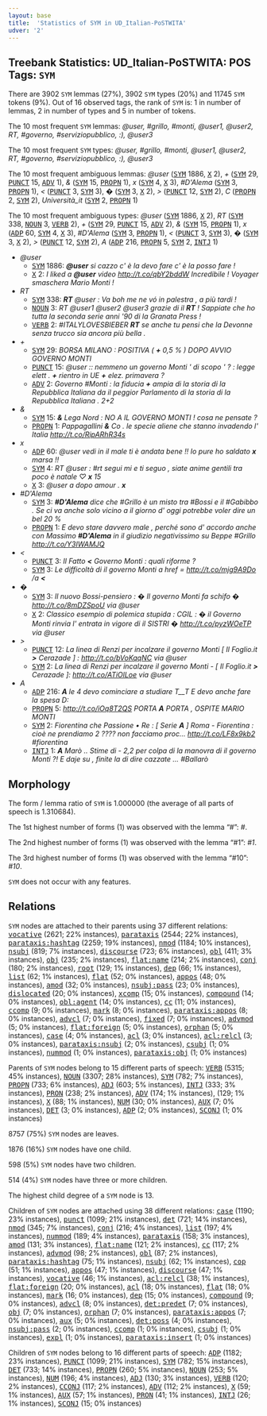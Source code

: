 ```yaml
---
layout: base
title:  'Statistics of SYM in UD_Italian-PoSTWITA'
udver: '2'
---
```


## Treebank Statistics: UD_Italian-PoSTWITA: POS Tags: `SYM`

There are 3902 `SYM` lemmas (27%), 3902 `SYM` types (20%) and 11745 `SYM` tokens (9%).
Out of 16 observed tags, the rank of `SYM` is: 1 in number of lemmas, 2 in number of types and 5 in number of tokens.

The 10 most frequent `SYM` lemmas: <em>@user, #grillo, #monti, @user1, @user2, RT, #governo, #serviziopubblico, :), @user3</em>

The 10 most frequent `SYM` types:  <em>@user, #grillo, #monti, @user1, @user2, RT, #governo, #serviziopubblico, :), @user3</em>

The 10 most frequent ambiguous lemmas: <em>@user</em> (<tt><a href="it_postwita-pos-SYM.html">SYM</a></tt> 1886, <tt><a href="it_postwita-pos-X.html">X</a></tt> 2), <em>+</em> (<tt><a href="it_postwita-pos-SYM.html">SYM</a></tt> 29, <tt><a href="it_postwita-pos-PUNCT.html">PUNCT</a></tt> 15, <tt><a href="it_postwita-pos-ADV.html">ADV</a></tt> 1), <em>&</em> (<tt><a href="it_postwita-pos-SYM.html">SYM</a></tt> 15, <tt><a href="it_postwita-pos-PROPN.html">PROPN</a></tt> 1), <em>x</em> (<tt><a href="it_postwita-pos-SYM.html">SYM</a></tt> 4, <tt><a href="it_postwita-pos-X.html">X</a></tt> 3), <em>#D'Alema</em> (<tt><a href="it_postwita-pos-SYM.html">SYM</a></tt> 3, <tt><a href="it_postwita-pos-PROPN.html">PROPN</a></tt> 1), <em><</em> (<tt><a href="it_postwita-pos-PUNCT.html">PUNCT</a></tt> 3, <tt><a href="it_postwita-pos-SYM.html">SYM</a></tt> 3), <em>�</em> (<tt><a href="it_postwita-pos-SYM.html">SYM</a></tt> 3, <tt><a href="it_postwita-pos-X.html">X</a></tt> 2), <em>></em> (<tt><a href="it_postwita-pos-PUNCT.html">PUNCT</a></tt> 12, <tt><a href="it_postwita-pos-SYM.html">SYM</a></tt> 2), <em>C</em> (<tt><a href="it_postwita-pos-PROPN.html">PROPN</a></tt> 2, <tt><a href="it_postwita-pos-SYM.html">SYM</a></tt> 2), <em>Università_it</em> (<tt><a href="it_postwita-pos-SYM.html">SYM</a></tt> 2, <tt><a href="it_postwita-pos-PROPN.html">PROPN</a></tt> 1)

The 10 most frequent ambiguous types:  <em>@user</em> (<tt><a href="it_postwita-pos-SYM.html">SYM</a></tt> 1886, <tt><a href="it_postwita-pos-X.html">X</a></tt> 2), <em>RT</em> (<tt><a href="it_postwita-pos-SYM.html">SYM</a></tt> 338, <tt><a href="it_postwita-pos-NOUN.html">NOUN</a></tt> 3, <tt><a href="it_postwita-pos-VERB.html">VERB</a></tt> 2), <em>+</em> (<tt><a href="it_postwita-pos-SYM.html">SYM</a></tt> 29, <tt><a href="it_postwita-pos-PUNCT.html">PUNCT</a></tt> 15, <tt><a href="it_postwita-pos-ADV.html">ADV</a></tt> 2), <em>&</em> (<tt><a href="it_postwita-pos-SYM.html">SYM</a></tt> 15, <tt><a href="it_postwita-pos-PROPN.html">PROPN</a></tt> 1), <em>x</em> (<tt><a href="it_postwita-pos-ADP.html">ADP</a></tt> 60, <tt><a href="it_postwita-pos-SYM.html">SYM</a></tt> 4, <tt><a href="it_postwita-pos-X.html">X</a></tt> 3), <em>#D'Alema</em> (<tt><a href="it_postwita-pos-SYM.html">SYM</a></tt> 3, <tt><a href="it_postwita-pos-PROPN.html">PROPN</a></tt> 1), <em><</em> (<tt><a href="it_postwita-pos-PUNCT.html">PUNCT</a></tt> 3, <tt><a href="it_postwita-pos-SYM.html">SYM</a></tt> 3), <em>�</em> (<tt><a href="it_postwita-pos-SYM.html">SYM</a></tt> 3, <tt><a href="it_postwita-pos-X.html">X</a></tt> 2), <em>></em> (<tt><a href="it_postwita-pos-PUNCT.html">PUNCT</a></tt> 12, <tt><a href="it_postwita-pos-SYM.html">SYM</a></tt> 2), <em>A</em> (<tt><a href="it_postwita-pos-ADP.html">ADP</a></tt> 216, <tt><a href="it_postwita-pos-PROPN.html">PROPN</a></tt> 5, <tt><a href="it_postwita-pos-SYM.html">SYM</a></tt> 2, <tt><a href="it_postwita-pos-INTJ.html">INTJ</a></tt> 1)


* <em>@user</em>
  * <tt><a href="it_postwita-pos-SYM.html">SYM</a></tt> 1886: <em><b>@user</b> si cazzo c' è la devo fare c' è la posso fare !</em>
  * <tt><a href="it_postwita-pos-X.html">X</a></tt> 2: <em>I liked a <b>@user</b> video http://t.co/qbY2bddW Incredibile ! Voyager smaschera Mario Monti !</em>
* <em>RT</em>
  * <tt><a href="it_postwita-pos-SYM.html">SYM</a></tt> 338: <em><b>RT</b> @user : Va boh me ne vó in palestra , a più tardi !</em>
  * <tt><a href="it_postwita-pos-NOUN.html">NOUN</a></tt> 3: <em>RT @user1 @user2 @user3 grazie di il <b>RT</b> ! Sappiate che ho tutta la seconda serie anni '90 di la Granata Press !</em>
  * <tt><a href="it_postwita-pos-VERB.html">VERB</a></tt> 2: <em>#ITALYLOVESBIEBER <b>RT</b> se anche tu pensi che la Devonne senza trucco sia ancora più bella .</em>
* <em>+</em>
  * <tt><a href="it_postwita-pos-SYM.html">SYM</a></tt> 29: <em>BORSA MILANO : POSITIVA ( <b>+</b> 0,5 % ) DOPO AVVIO GOVERNO MONTI</em>
  * <tt><a href="it_postwita-pos-PUNCT.html">PUNCT</a></tt> 15: <em>@user :: nemmeno un governo Monti ' di scopo ' ? : legge elett . <b>+</b> rientro in UE <b>+</b> elez. primavera ?</em>
  * <tt><a href="it_postwita-pos-ADV.html">ADV</a></tt> 2: <em>Governo #Monti : la fiducia <b>+</b> ampia di la storia di la Repubblica Italiana da il peggior Parlamento di la storia di la Repubblica Italiana . 2+2</em>
* <em>&</em>
  * <tt><a href="it_postwita-pos-SYM.html">SYM</a></tt> 15: <em><b>&</b> Lega Nord : NO A IL GOVERNO MONTI ! cosa ne pensate ?</em>
  * <tt><a href="it_postwita-pos-PROPN.html">PROPN</a></tt> 1: <em>Pappagallini <b>&</b> Co . le specie aliene che stanno invadendo l' Italia http://t.co/RipARhR34s</em>
* <em>x</em>
  * <tt><a href="it_postwita-pos-ADP.html">ADP</a></tt> 60: <em>@user vedi in il male ti è andata bene !! Io pure ho saldato <b>x</b> marsa !!</em>
  * <tt><a href="it_postwita-pos-SYM.html">SYM</a></tt> 4: <em>RT @user : #rt segui mi e ti seguo , siate anime gentili tra poco è natale ♡ <b>x</b> 15</em>
  * <tt><a href="it_postwita-pos-X.html">X</a></tt> 3: <em>@user a dopo amour . <b>x</b></em>
* <em>#D'Alema</em>
  * <tt><a href="it_postwita-pos-SYM.html">SYM</a></tt> 3: <em><b>#D'Alema</b> dice che #Grillo è un misto tra #Bossi e il #Gabibbo . Se ci va anche solo vicino a il giorno d' oggi potrebbe voler dire un bel 20 %</em>
  * <tt><a href="it_postwita-pos-PROPN.html">PROPN</a></tt> 1: <em>E devo stare davvero male , perché sono d' accordo anche con Massimo <b>#D'Alema</b> in il giudizio negativissimo su Beppe #Grillo http://t.co/Y3IWAMJQ</em>
* <em><</em>
  * <tt><a href="it_postwita-pos-PUNCT.html">PUNCT</a></tt> 3: <em>Il Fatto <b><</b> Governo Monti : quali riforme ?</em>
  * <tt><a href="it_postwita-pos-SYM.html">SYM</a></tt> 3: <em>Le difficoltà di il governo Monti a href = http://t.co/mjg9A9Do /a <b><</b></em>
* <em>�</em>
  * <tt><a href="it_postwita-pos-SYM.html">SYM</a></tt> 3: <em>Il nuovo Bossi-pensiero : <b>�</b> Il governo Monti fa schifo <b>�</b> http://t.co/8mDZSpoU via @user</em>
  * <tt><a href="it_postwita-pos-X.html">X</a></tt> 2: <em>Classico esempio di polemica stupida : CGIL : <b>�</b> il Governo Monti rinvia l' entrata in vigore di il SISTRI <b>�</b> http://t.co/pyzWOeTP via @user</em>
* <em>></em>
  * <tt><a href="it_postwita-pos-PUNCT.html">PUNCT</a></tt> 12: <em>La linea di Renzi per incalzare il governo Monti [ Il Foglio.it <b>></b> Cerazade ] : http://t.co/bVoKqqNC via @user</em>
  * <tt><a href="it_postwita-pos-SYM.html">SYM</a></tt> 2: <em>La linea di Renzi per incalzare il governo Monti - [ Il Foglio.it <b>></b> Cerazade ]: http://t.co/ATiOlLoe via @user</em>
* <em>A</em>
  * <tt><a href="it_postwita-pos-ADP.html">ADP</a></tt> 216: <em><b>A</b> le 4 devo cominciare a studiare T__T E devo anche fare la spesa D:</em>
  * <tt><a href="it_postwita-pos-PROPN.html">PROPN</a></tt> 5: <em>http://t.co/iOq8T2QS PORTA <b>A</b> PORTA , OSPITE MARIO MONTI</em>
  * <tt><a href="it_postwita-pos-SYM.html">SYM</a></tt> 2: <em>Fiorentina che Passione • Re : [ Serie <b>A</b> ] Roma - Fiorentina : cioè ne prendiamo 2 ???? non facciamo proc... http://t.co/LF8x9kb2 #fiorentina</em>
  * <tt><a href="it_postwita-pos-INTJ.html">INTJ</a></tt> 1: <em><b>A</b> Marò .. Stime di - 2,2 per colpa di la manovra di il governo Monti ?! E daje su , finite la di dire cazzate ... #Ballarò</em>

## Morphology

The form / lemma ratio of `SYM` is 1.000000 (the average of all parts of speech is 1.310684).

The 1st highest number of forms (1) was observed with the lemma “#”: <em>#</em>.

The 2nd highest number of forms (1) was observed with the lemma “#1”: <em>#1</em>.

The 3rd highest number of forms (1) was observed with the lemma “#10”: <em>#10</em>.

`SYM` does not occur with any features.


## Relations

`SYM` nodes are attached to their parents using 37 different relations: <tt><a href="it_postwita-dep-vocative.html">vocative</a></tt> (2621; 22% instances), <tt><a href="it_postwita-dep-parataxis.html">parataxis</a></tt> (2544; 22% instances), <tt><a href="it_postwita-dep-parataxis-hashtag.html">parataxis:hashtag</a></tt> (2259; 19% instances), <tt><a href="it_postwita-dep-nmod.html">nmod</a></tt> (1184; 10% instances), <tt><a href="it_postwita-dep-nsubj.html">nsubj</a></tt> (819; 7% instances), <tt><a href="it_postwita-dep-discourse.html">discourse</a></tt> (723; 6% instances), <tt><a href="it_postwita-dep-obl.html">obl</a></tt> (411; 3% instances), <tt><a href="it_postwita-dep-obj.html">obj</a></tt> (235; 2% instances), <tt><a href="it_postwita-dep-flat-name.html">flat:name</a></tt> (214; 2% instances), <tt><a href="it_postwita-dep-conj.html">conj</a></tt> (180; 2% instances), <tt><a href="it_postwita-dep-root.html">root</a></tt> (129; 1% instances), <tt><a href="it_postwita-dep-dep.html">dep</a></tt> (66; 1% instances), <tt><a href="it_postwita-dep-list.html">list</a></tt> (62; 1% instances), <tt><a href="it_postwita-dep-flat.html">flat</a></tt> (52; 0% instances), <tt><a href="it_postwita-dep-appos.html">appos</a></tt> (48; 0% instances), <tt><a href="it_postwita-dep-amod.html">amod</a></tt> (32; 0% instances), <tt><a href="it_postwita-dep-nsubj-pass.html">nsubj:pass</a></tt> (23; 0% instances), <tt><a href="it_postwita-dep-dislocated.html">dislocated</a></tt> (20; 0% instances), <tt><a href="it_postwita-dep-xcomp.html">xcomp</a></tt> (15; 0% instances), <tt><a href="it_postwita-dep-compound.html">compound</a></tt> (14; 0% instances), <tt><a href="it_postwita-dep-obl-agent.html">obl:agent</a></tt> (14; 0% instances), <tt><a href="it_postwita-dep-cc.html">cc</a></tt> (11; 0% instances), <tt><a href="it_postwita-dep-ccomp.html">ccomp</a></tt> (9; 0% instances), <tt><a href="it_postwita-dep-mark.html">mark</a></tt> (8; 0% instances), <tt><a href="it_postwita-dep-parataxis-appos.html">parataxis:appos</a></tt> (8; 0% instances), <tt><a href="it_postwita-dep-advcl.html">advcl</a></tt> (7; 0% instances), <tt><a href="it_postwita-dep-fixed.html">fixed</a></tt> (7; 0% instances), <tt><a href="it_postwita-dep-advmod.html">advmod</a></tt> (5; 0% instances), <tt><a href="it_postwita-dep-flat-foreign.html">flat:foreign</a></tt> (5; 0% instances), <tt><a href="it_postwita-dep-orphan.html">orphan</a></tt> (5; 0% instances), <tt><a href="it_postwita-dep-case.html">case</a></tt> (4; 0% instances), <tt><a href="it_postwita-dep-acl.html">acl</a></tt> (3; 0% instances), <tt><a href="it_postwita-dep-acl-relcl.html">acl:relcl</a></tt> (3; 0% instances), <tt><a href="it_postwita-dep-parataxis-nsubj.html">parataxis:nsubj</a></tt> (2; 0% instances), <tt><a href="it_postwita-dep-csubj.html">csubj</a></tt> (1; 0% instances), <tt><a href="it_postwita-dep-nummod.html">nummod</a></tt> (1; 0% instances), <tt><a href="it_postwita-dep-parataxis-obj.html">parataxis:obj</a></tt> (1; 0% instances)

Parents of `SYM` nodes belong to 15 different parts of speech: <tt><a href="it_postwita-pos-VERB.html">VERB</a></tt> (5315; 45% instances), <tt><a href="it_postwita-pos-NOUN.html">NOUN</a></tt> (3307; 28% instances), <tt><a href="it_postwita-pos-SYM.html">SYM</a></tt> (782; 7% instances), <tt><a href="it_postwita-pos-PROPN.html">PROPN</a></tt> (733; 6% instances), <tt><a href="it_postwita-pos-ADJ.html">ADJ</a></tt> (603; 5% instances), <tt><a href="it_postwita-pos-INTJ.html">INTJ</a></tt> (333; 3% instances), <tt><a href="it_postwita-pos-PRON.html">PRON</a></tt> (238; 2% instances), <tt><a href="it_postwita-pos-ADV.html">ADV</a></tt> (174; 1% instances),  (129; 1% instances), <tt><a href="it_postwita-pos-X.html">X</a></tt> (88; 1% instances), <tt><a href="it_postwita-pos-NUM.html">NUM</a></tt> (30; 0% instances), <tt><a href="it_postwita-pos-AUX.html">AUX</a></tt> (7; 0% instances), <tt><a href="it_postwita-pos-DET.html">DET</a></tt> (3; 0% instances), <tt><a href="it_postwita-pos-ADP.html">ADP</a></tt> (2; 0% instances), <tt><a href="it_postwita-pos-SCONJ.html">SCONJ</a></tt> (1; 0% instances)

8757 (75%) `SYM` nodes are leaves.

1876 (16%) `SYM` nodes have one child.

598 (5%) `SYM` nodes have two children.

514 (4%) `SYM` nodes have three or more children.

The highest child degree of a `SYM` node is 13.

Children of `SYM` nodes are attached using 38 different relations: <tt><a href="it_postwita-dep-case.html">case</a></tt> (1190; 23% instances), <tt><a href="it_postwita-dep-punct.html">punct</a></tt> (1099; 21% instances), <tt><a href="it_postwita-dep-det.html">det</a></tt> (721; 14% instances), <tt><a href="it_postwita-dep-nmod.html">nmod</a></tt> (345; 7% instances), <tt><a href="it_postwita-dep-conj.html">conj</a></tt> (216; 4% instances), <tt><a href="it_postwita-dep-list.html">list</a></tt> (197; 4% instances), <tt><a href="it_postwita-dep-nummod.html">nummod</a></tt> (189; 4% instances), <tt><a href="it_postwita-dep-parataxis.html">parataxis</a></tt> (158; 3% instances), <tt><a href="it_postwita-dep-amod.html">amod</a></tt> (131; 3% instances), <tt><a href="it_postwita-dep-flat-name.html">flat:name</a></tt> (121; 2% instances), <tt><a href="it_postwita-dep-cc.html">cc</a></tt> (117; 2% instances), <tt><a href="it_postwita-dep-advmod.html">advmod</a></tt> (98; 2% instances), <tt><a href="it_postwita-dep-obl.html">obl</a></tt> (87; 2% instances), <tt><a href="it_postwita-dep-parataxis-hashtag.html">parataxis:hashtag</a></tt> (75; 1% instances), <tt><a href="it_postwita-dep-nsubj.html">nsubj</a></tt> (62; 1% instances), <tt><a href="it_postwita-dep-cop.html">cop</a></tt> (51; 1% instances), <tt><a href="it_postwita-dep-appos.html">appos</a></tt> (47; 1% instances), <tt><a href="it_postwita-dep-discourse.html">discourse</a></tt> (47; 1% instances), <tt><a href="it_postwita-dep-vocative.html">vocative</a></tt> (46; 1% instances), <tt><a href="it_postwita-dep-acl-relcl.html">acl:relcl</a></tt> (38; 1% instances), <tt><a href="it_postwita-dep-flat-foreign.html">flat:foreign</a></tt> (20; 0% instances), <tt><a href="it_postwita-dep-acl.html">acl</a></tt> (18; 0% instances), <tt><a href="it_postwita-dep-flat.html">flat</a></tt> (18; 0% instances), <tt><a href="it_postwita-dep-mark.html">mark</a></tt> (16; 0% instances), <tt><a href="it_postwita-dep-dep.html">dep</a></tt> (15; 0% instances), <tt><a href="it_postwita-dep-compound.html">compound</a></tt> (9; 0% instances), <tt><a href="it_postwita-dep-advcl.html">advcl</a></tt> (8; 0% instances), <tt><a href="it_postwita-dep-det-predet.html">det:predet</a></tt> (7; 0% instances), <tt><a href="it_postwita-dep-obj.html">obj</a></tt> (7; 0% instances), <tt><a href="it_postwita-dep-orphan.html">orphan</a></tt> (7; 0% instances), <tt><a href="it_postwita-dep-parataxis-appos.html">parataxis:appos</a></tt> (7; 0% instances), <tt><a href="it_postwita-dep-aux.html">aux</a></tt> (5; 0% instances), <tt><a href="it_postwita-dep-det-poss.html">det:poss</a></tt> (4; 0% instances), <tt><a href="it_postwita-dep-nsubj-pass.html">nsubj:pass</a></tt> (2; 0% instances), <tt><a href="it_postwita-dep-ccomp.html">ccomp</a></tt> (1; 0% instances), <tt><a href="it_postwita-dep-csubj.html">csubj</a></tt> (1; 0% instances), <tt><a href="it_postwita-dep-expl.html">expl</a></tt> (1; 0% instances), <tt><a href="it_postwita-dep-parataxis-insert.html">parataxis:insert</a></tt> (1; 0% instances)

Children of `SYM` nodes belong to 16 different parts of speech: <tt><a href="it_postwita-pos-ADP.html">ADP</a></tt> (1182; 23% instances), <tt><a href="it_postwita-pos-PUNCT.html">PUNCT</a></tt> (1099; 21% instances), <tt><a href="it_postwita-pos-SYM.html">SYM</a></tt> (782; 15% instances), <tt><a href="it_postwita-pos-DET.html">DET</a></tt> (733; 14% instances), <tt><a href="it_postwita-pos-PROPN.html">PROPN</a></tt> (260; 5% instances), <tt><a href="it_postwita-pos-NOUN.html">NOUN</a></tt> (253; 5% instances), <tt><a href="it_postwita-pos-NUM.html">NUM</a></tt> (196; 4% instances), <tt><a href="it_postwita-pos-ADJ.html">ADJ</a></tt> (130; 3% instances), <tt><a href="it_postwita-pos-VERB.html">VERB</a></tt> (120; 2% instances), <tt><a href="it_postwita-pos-CCONJ.html">CCONJ</a></tt> (117; 2% instances), <tt><a href="it_postwita-pos-ADV.html">ADV</a></tt> (112; 2% instances), <tt><a href="it_postwita-pos-X.html">X</a></tt> (59; 1% instances), <tt><a href="it_postwita-pos-AUX.html">AUX</a></tt> (57; 1% instances), <tt><a href="it_postwita-pos-PRON.html">PRON</a></tt> (41; 1% instances), <tt><a href="it_postwita-pos-INTJ.html">INTJ</a></tt> (26; 1% instances), <tt><a href="it_postwita-pos-SCONJ.html">SCONJ</a></tt> (15; 0% instances)

